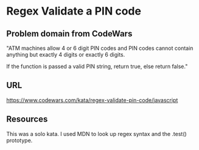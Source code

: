 # Regex Validate a PIN code

## Problem domain from CodeWars
"ATM machines allow 4 or 6 digit PIN codes and PIN codes cannot contain anything but exactly 4 digits or exactly 6 digits.

If the function is passed a valid PIN string, return true, else return false."

## URL
https://www.codewars.com/kata/regex-validate-pin-code/javascript

## Resources
This was a solo kata. I used MDN to look up regex syntax and the .test() prototype.
